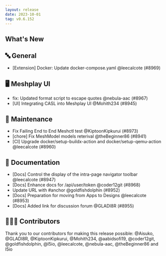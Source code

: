 ```yaml
---
layout: release
date: 2023-10-01
tag: v0.6.152
---
```


## What's New
## 🔤 General
- [Extension] Docker: Update docker-compose.yaml @leecalcote (#8969)

## 🖥 Meshplay UI

- fix: Updated format script to escape quotes @nebula-aac (#8967)
- [UI] Integrating CASL into Meshplay UI @Mohith234 (#8945)

## 🧰 Maintenance

- Fix Failing End to End Meshctl test @KiptoonKipkurui (#8973)
- [chore] Fix MeshModel models reterival @theBeginner86 (#8941)
- [CI] Upgrade docker/setup-buildx-action and docker/setup-qemu-action @leecalcote (#8960)

## 📖 Documentation

- [Docs] Control the display of the intra-page navigator toolbar @leecalcote (#8947)
- [Docs] Enhance docs for /api/user/token @coder12git (#8968)
- Update URL with #anchor @goldfishdolphin (#8952)
- [Docs] Preparation for moving from Apps to Designs @leecalcote (#8953)
- [Docs] Added link for discussion forum @GLADI8R (#8955)

## 👨🏽‍💻 Contributors

Thank you to our contributors for making this release possible:
@Aisuko, @GLADI8R, @KiptoonKipkurui, @Mohith234, @aabidsofi19, @coder12git, @goldfishdolphin, @l5io, @leecalcote, @nebula-aac, @theBeginner86 and l5io

